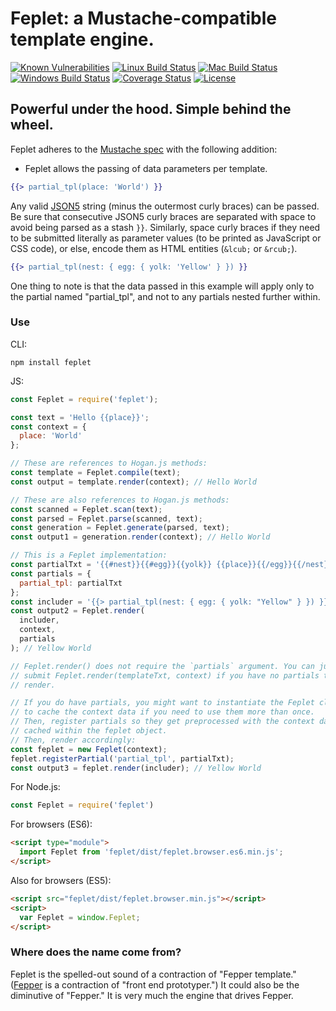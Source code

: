 # Feplet: a Mustache-compatible template engine.

[![Known Vulnerabilities][snyk-image]][snyk-url]
[![Linux Build Status][linux-image]][linux-url]
[![Mac Build Status][mac-image]][mac-url]
[![Windows Build Status][windows-image]][windows-url]
[![Coverage Status][coveralls-image]][coveralls-url]
[![License][license-image]][license-url]

## Powerful under the hood. Simple behind the wheel.

Feplet adheres to the 
<a href="https://github.com/mustache/spec" target="_blank">Mustache spec</a> 
with the following addition:

* Feplet allows the passing of data parameters per template.

```handlebars
{{> partial_tpl(place: 'World') }}
```

Any valid <a href="http://json5.org" target="_blank">JSON5</a> string (minus the 
outermost curly braces) can be passed. Be sure that consecutive JSON5 curly 
braces are separated with space to avoid being parsed as a stash `}}`. Similarly, 
space curly braces if they need to be submitted literally as parameter values 
(to be printed as JavaScript or CSS code), or else, encode them as HTML entities 
(`&lcub;` or `&rcub;`).

```handlebars
{{> partial_tpl(nest: { egg: { yolk: 'Yellow' } }) }}
```

One thing to note is that the data passed in this example will apply only to the 
partial named "partial\_tpl", and not to any partials nested further within.

### Use

CLI:

```shell
npm install feplet
```

JS:

```javascript
const Feplet = require('feplet');

const text = 'Hello {{place}}';
const context = {
  place: 'World'
};

// These are references to Hogan.js methods:
const template = Feplet.compile(text);
const output = template.render(context); // Hello World

// These are also references to Hogan.js methods:
const scanned = Feplet.scan(text);
const parsed = Feplet.parse(scanned, text);
const generation = Feplet.generate(parsed, text);
const output1 = generation.render(context); // Hello World

// This is a Feplet implementation:
const partialTxt = '{{#nest}}{{#egg}}{{yolk}} {{place}}{{/egg}}{{/nest}}';
const partials = {
  partial_tpl: partialTxt
};
const includer = '{{> partial_tpl(nest: { egg: { yolk: "Yellow" } }) }}';
const output2 = Feplet.render(
  includer,
  context,
  partials
); // Yellow World

// Feplet.render() does not require the `partials` argument. You can just
// submit Feplet.render(templateTxt, context) if you have no partials to
// render.

// If you do have partials, you might want to instantiate the Feplet class
// to cache the context data if you need to use them more than once.
// Then, register partials so they get preprocessed with the context data
// cached within the feplet object.
// Then, render accordingly:
const feplet = new Feplet(context);
feplet.registerPartial('partial_tpl', partialTxt);
const output3 = feplet.render(includer); // Yellow World
```

For Node.js:

```javascript
const Feplet = require('feplet')
```

For browsers (ES6):

```html
<script type="module">
  import Feplet from 'feplet/dist/feplet.browser.es6.min.js';
</script>
```

Also for browsers (ES5):

```html
<script src="feplet/dist/feplet.browser.min.js"></script>
<script>
  var Feplet = window.Feplet;
</script>
```

### Where does the name come from?

Feplet is the spelled-out sound of a contraction of "Fepper template." 
(<a href="https://fepper.io" target="blank">Fepper</a> is a contraction of 
"front end prototyper.") It could also be the diminutive of
"Fepper." It is very much the engine that drives Fepper.

[snyk-image]: https://snyk.io/test/github/electric-eloquence/feplet/master/badge.svg
[snyk-url]: https://snyk.io/test/github/electric-eloquence/feplet/master

[linux-image]: https://github.com/electric-eloquence/feplet/workflows/Linux%20build/badge.svg?branch=master
[linux-url]: https://github.com/electric-eloquence/feplet/actions?query=workflow%3A"Linux+build"

[mac-image]: https://github.com/electric-eloquence/feplet/workflows/Mac%20build/badge.svg?branch=master
[mac-url]: https://github.com/electric-eloquence/feplet/actions?query=workflow%3A"Mac+build"

[windows-image]: https://github.com/electric-eloquence/feplet/workflows/Windows%20build/badge.svg?branch=master
[windows-url]: https://github.com/electric-eloquence/feplet/actions?query=workflow%3A"Windows+build"

[coveralls-image]: https://img.shields.io/coveralls/electric-eloquence/feplet/master.svg
[coveralls-url]: https://coveralls.io/r/electric-eloquence/feplet

[license-image]: https://img.shields.io/github/license/electric-eloquence/feplet.svg
[license-url]: https://raw.githubusercontent.com/electric-eloquence/feplet/master/LICENSE
